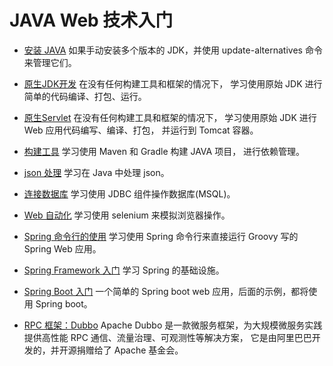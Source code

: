# JAVA Web 技术入门

- [安装 JAVA](JdkManagement.md)
  如果手动安装多个版本的 JDK，并使用 update-alternatives 命令来管理它们。

- [原生JDK开发](TryNativeJDK/README.md)
  在没有任何构建工具和框架的情况下，
  学习使用原始 JDK 进行简单的代码编译、打包、运行。

- [原生Servlet](TryNativeServlet/README.md)
  在没有任何构建工具和框架的情况下，
  学习使用原始 JDK 进行 Web 应用代码编写、编译、打包，
  并运行到 Tomcat 容器。

- [构建工具](TryBuild/README.md)
  学习使用 Maven 和 Gradle 构建 JAVA 项目，
  进行依赖管理。

- [json 处理](TryJson/README.md)
  学习在 Java 中处理 json。

- [连接数据库](TryMySQL/README.md)
  学习使用 JDBC 组件操作数据库(MSQL)。

- [Web 自动化](TrySelenium/README.md)
  学习使用 selenium 来模拟浏览器操作。

- [Spring 命令行的使用](TrySpringBootCLI/README.md)
  学习使用 Spring 命令行来直接运行 Groovy 写的 Spring Web 应用。

- [Spring Framework 入门](TrySpringFramework/README.md)
  学习 Spring 的基础设施。

- [Spring Boot 入门](TrySpringBoot/HELP.md)
  一个简单的 Spring boot web 应用，后面的示例，都将使用 Spring boot。

- [RPC 框架：Dubbo](TryDubbo/README.md)
  Apache Dubbo 是一款微服务框架，为大规模微服务实践提供高性能 RPC 通信、流量治理、可观测性等解决方案，
  它是由阿里巴巴开发的，并开源捐赠给了 Apache 基金会。